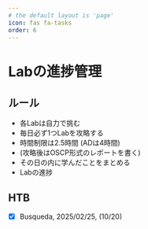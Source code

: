 ```yaml
---
# the default layout is 'page'
icon: fas fa-tasks
order: 6
---
```


# Labの進捗管理

## ルール

- 各Labは自力で挑む
- 毎日必ず1つLabを攻略する
- 時間制限は2.5時間 (ADは4時間)
- (攻略後はOSCP形式のレポートを書く)
- その日の内に学んだことをまとめる
- Labの進捗

## HTB

- [x]  Busqueda, 2025/02/25, (10/20)
